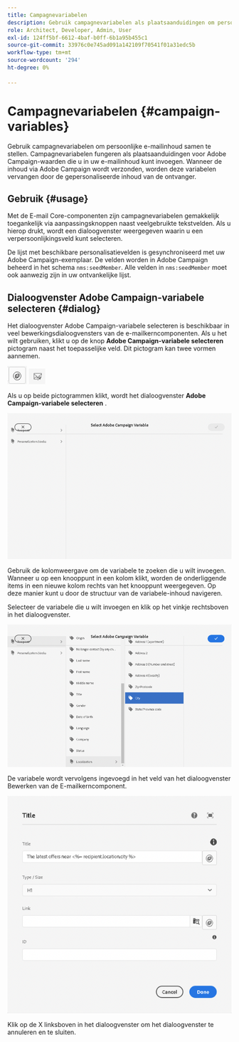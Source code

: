 ```yaml
---
title: Campagnevariabelen
description: Gebruik campagnevariabelen als plaatsaanduidingen om persoonlijke e-mailinhoud samen te stellen.
role: Architect, Developer, Admin, User
exl-id: 124ff5bf-6612-4baf-b0ff-6b1a95b455c1
source-git-commit: 33976c0e745ad091a142109f70541f01a31edc5b
workflow-type: tm+mt
source-wordcount: '294'
ht-degree: 0%

---
```



# Campagnevariabelen {#campaign-variables}

Gebruik campagnevariabelen om persoonlijke e-mailinhoud samen te stellen. Campagnevariabelen fungeren als plaatsaanduidingen voor Adobe Campaign-waarden die u in uw e-mailinhoud kunt invoegen. Wanneer de inhoud via Adobe Campaign wordt verzonden, worden deze variabelen vervangen door de gepersonaliseerde inhoud van de ontvanger.

## Gebruik {#usage}

Met de E-mail Core-componenten zijn campagnevariabelen gemakkelijk toegankelijk via aanpassingsknoppen naast veelgebruikte tekstvelden. Als u hierop drukt, wordt een dialoogvenster weergegeven waarin u een verpersoonlijkingsveld kunt selecteren.

De lijst met beschikbare personalisatievelden is gesynchroniseerd met uw Adobe Campaign-exemplaar. De velden worden in Adobe Campaign beheerd in het schema `nms:seedMember`. Alle velden in `nms:seedMember` moet ook aanwezig zijn in uw ontvankelijke lijst.

## Dialoogvenster Adobe Campaign-variabele selecteren {#dialog}

Het dialoogvenster Adobe Campaign-variabele selecteren is beschikbaar in veel bewerkingsdialoogvensters van de e-mailkerncomponenten. Als u het wilt gebruiken, klikt u op de knop **Adobe Campaign-variabele selecteren** pictogram naast het toepasselijke veld. Dit pictogram kan twee vormen aannemen.

![Adobe Campaign, knop](/help/email/assets/campaign-button.png)
![Pictogram Adobe Campaign-variabele selecteren](/help/email/assets/select-adobe-campaign-variable-icon.png)

Als u op beide pictogrammen klikt, wordt het dialoogvenster **Adobe Campaign-variabele selecteren** .

![Dialoogvenster Adobe Campaign-variabele selecteren](assets/select-campaign-variable-dialog.png)

Gebruik de kolomweergave om de variabele te zoeken die u wilt invoegen. Wanneer u op een knooppunt in een kolom klikt, worden de onderliggende items in een nieuwe kolom rechts van het knooppunt weergegeven. Op deze manier kunt u door de structuur van de variabele-inhoud navigeren.

Selecteer de variabele die u wilt invoegen en klik op het vinkje rechtsboven in het dialoogvenster.

![Adobe Campaign-variabele geselecteerd](assets/select-campaign-variable-dialog-selected.png)

De variabele wordt vervolgens ingevoegd in het veld van het dialoogvenster Bewerken van de E-mailkerncomponent.

![Campagnevariabele ingevoegd in dialoogvenster Bewerken](assets/campaign-variable.png)

Klik op de X linksboven in het dialoogvenster om het dialoogvenster te annuleren en te sluiten.
